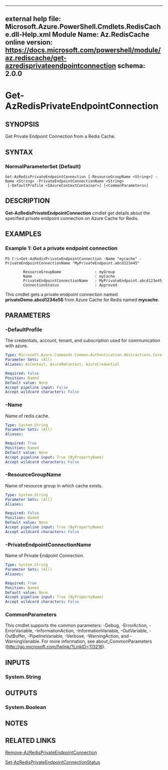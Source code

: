 ﻿
---
external help file: Microsoft.Azure.PowerShell.Cmdlets.RedisCache.dll-Help.xml
Module Name: Az.RedisCache
online version: https://docs.microsoft.com/powershell/module/az.rediscache/get-azredisprivateendpointconnection
schema: 2.0.0
---

# Get-AzRedisPrivateEndpointConnection

## SYNOPSIS
Get Private Endpoint Connection from a Redis Cache.

## SYNTAX

### NormalParameterSet (Default)
```
Get-AzRedisPrivateEndpointConnection [-ResourceGroupName <String>] -Name <String> -PrivateEndpointConnectionName <String>
 [-DefaultProfile <IAzureContextContainer>] [<CommonParameters>]
```

## DESCRIPTION
**Get-AzRedisPrivateEndpointConnection** cmdlet get details about the specified private endpoint connection on Azure Cache for Redis.

## EXAMPLES

### Example 1: Get a private endpoint connection
```
PS C:\>Get-AzRedisPrivateEndpointConnection -Name "mycache" -PrivateEndpointConnectionName "MyPrivateEndpoint.abcd123e45"

		ResourceGroupName               : myGroup
		Name                            : myCache
		PrivateEndpointConnectionName   : MyPrivateEndpoint.abcd123e45	
		ConnectionStatus                : Approved
```

This cmdlet gets a private endpoint connection named **privateDemo.abcd1234e56** from Azure Cache for Redis named **mycache**. 

## PARAMETERS

### -DefaultProfile
The credentials, account, tenant, and subscription used for communication with azure.

```yaml
Type: Microsoft.Azure.Commands.Common.Authentication.Abstractions.Core.IAzureContextContainer
Parameter Sets: (All)
Aliases: AzContext, AzureRmContext, AzureCredential

Required: False
Position: Named
Default value: None
Accept pipeline input: False
Accept wildcard characters: False
```

### -Name
Name of redis cache.

```yaml
Type: System.String
Parameter Sets: (All)
Aliases:

Required: True
Position: Named
Default value: None
Accept pipeline input: True (ByPropertyName)
Accept wildcard characters: False
```

### -ResourceGroupName
Name of resource group in which cache exists.

```yaml
Type: System.String
Parameter Sets: (All)
Aliases:

Required: False
Position: Named
Default value: None
Accept pipeline input: True (ByPropertyName)
Accept wildcard characters: False
```

### -PrivateEndpointConnectionName
Name of Private Endpoint Connection.

```yaml
Type: System.String
Parameter Sets: (All)
Aliases:

Required: True
Position: Named
Default value: None
Accept pipeline input: True (ByPropertyName)
Accept wildcard characters: False
```



### CommonParameters
This cmdlet supports the common parameters: -Debug, -ErrorAction, -ErrorVariable, -InformationAction, -InformationVariable, -OutVariable, -OutBuffer, -PipelineVariable, -Verbose, -WarningAction, and -WarningVariable. For more information, see about_CommonParameters (http://go.microsoft.com/fwlink/?LinkID=113216).

## INPUTS

### System.String

## OUTPUTS

### System.Boolean

## NOTES

## RELATED LINKS

[Remove-AzRedisPrivateEndpointConnection](./Remove-AzRedisPrivateEndpointConnection.md)

[Set-AzRedisPrivateEndpointConnectionStatus](./Set-AzRedisPrivateEndpointConnectionStatus.md)
